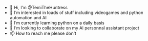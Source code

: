 - 👋 Hi, I’m @TemiTheHuntress
- 👀 I’m interested in loads of stuff including videogames and python automation and AI
- 🌱 I’m currently learning python on a daily basis
- 💞️ I’m looking to collaborate on my AI personnal assistant project
- 📫 How to reach me please don't

<!---
TemiTheHuntress/TemiTheHuntress is a ✨ special ✨ repository because its `README.md` (this file) appears on your GitHub profile.
You can click the Preview link to take a look at your changes.
--->
